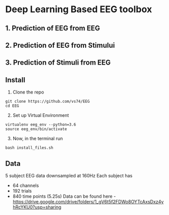 # Deep Learning Based EEG toolbox
## 1. Prediction of EEG from EEG
## 2. Prediction of EEG from Stimului
## 3. Prediction of Stimuli from EEG
## Install
1. Clone the repo
~~~
git clone https://github.com/vs74/EEG
cd EEG
~~~
2. Set up Virtual Environment
```
virtualenv eeg_env --python=3.6
source eeg_env/bin/activate
```

3. Now, in the terminal run
```
bash install_files.sh
```

## Data
5 subject EEG data downsampled at 160Hz
Each subject has 
- 64 channels
- 192 trials
- 840 time points (5.25s)
Data can be found here - https://drive.google.com/drive/folders/1_gV6t5f2FDWo8OYTcAxsDxz4yhRcYKU0?usp=sharing
